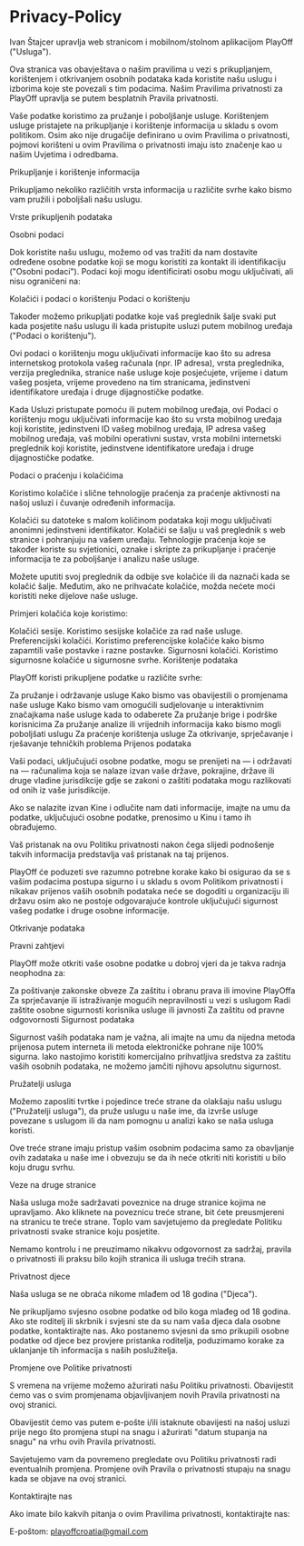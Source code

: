 # Privacy-Policy

Ivan Štajcer upravlja web stranicom i mobilnom/stolnom aplikacijom PlayOff ("Usluga").

Ova stranica vas obavještava o našim pravilima u vezi s prikupljanjem, korištenjem i otkrivanjem osobnih podataka kada koristite našu uslugu i izborima koje ste povezali s tim podacima. Našim Pravilima privatnosti za PlayOff upravlja se putem besplatnih Pravila privatnosti.

Vaše podatke koristimo za pružanje i poboljšanje usluge. Korištenjem usluge pristajete na prikupljanje i korištenje informacija u skladu s ovom politikom. Osim ako nije drugačije definirano u ovim Pravilima o privatnosti, pojmovi korišteni u ovim Pravilima o privatnosti imaju isto značenje kao u našim Uvjetima i odredbama.

Prikupljanje i korištenje informacija

Prikupljamo nekoliko različitih vrsta informacija u različite svrhe kako bismo vam pružili i poboljšali našu uslugu.

Vrste prikupljenih podataka

Osobni podaci

Dok koristite našu uslugu, možemo od vas tražiti da nam dostavite određene osobne podatke koji se mogu koristiti za kontakt ili identifikaciju ("Osobni podaci"). Podaci koji mogu identificirati osobu mogu uključivati, ali nisu ograničeni na:

Kolačići i podaci o korištenju
Podaci o korištenju

Također možemo prikupljati podatke koje vaš preglednik šalje svaki put kada posjetite našu uslugu ili kada pristupite usluzi putem mobilnog uređaja ("Podaci o korištenju").

Ovi podaci o korištenju mogu uključivati ​​informacije kao što su adresa internetskog protokola vašeg računala (npr. IP adresa), vrsta preglednika, verzija preglednika, stranice naše usluge koje posjećujete, vrijeme i datum vašeg posjeta, vrijeme provedeno na tim stranicama, jedinstveni identifikatore uređaja i druge dijagnostičke podatke.

Kada Usluzi pristupate pomoću ili putem mobilnog uređaja, ovi Podaci o korištenju mogu uključivati ​​informacije kao što su vrsta mobilnog uređaja koji koristite, jedinstveni ID vašeg mobilnog uređaja, IP adresa vašeg mobilnog uređaja, vaš mobilni operativni sustav, vrsta mobilni internetski preglednik koji koristite, jedinstvene identifikatore uređaja i druge dijagnostičke podatke.

Podaci o praćenju i kolačićima

Koristimo kolačiće i slične tehnologije praćenja za praćenje aktivnosti na našoj usluzi i čuvanje određenih informacija.

Kolačići su datoteke s malom količinom podataka koji mogu uključivati ​​anonimni jedinstveni identifikator. Kolačići se šalju u vaš preglednik s web stranice i pohranjuju na vašem uređaju. Tehnologije praćenja koje se također koriste su svjetionici, oznake i skripte za prikupljanje i praćenje informacija te za poboljšanje i analizu naše usluge.

Možete uputiti svoj preglednik da odbije sve kolačiće ili da naznači kada se kolačić šalje. Međutim, ako ne prihvaćate kolačiće, možda nećete moći koristiti neke dijelove naše usluge.

Primjeri kolačića koje koristimo:

Kolačići sesije. Koristimo sesijske kolačiće za rad naše usluge.
Preferencijski kolačići. Koristimo preferencijske kolačiće kako bismo zapamtili vaše postavke i razne postavke.
Sigurnosni kolačići. Koristimo sigurnosne kolačiće u sigurnosne svrhe.
Korištenje podataka

PlayOff koristi prikupljene podatke u različite svrhe:

Za pružanje i održavanje usluge
Kako bismo vas obavijestili o promjenama naše usluge
Kako bismo vam omogućili sudjelovanje u interaktivnim značajkama naše usluge kada to odaberete
Za pružanje brige i podrške korisnicima
Za pružanje analize ili vrijednih informacija kako bismo mogli poboljšati uslugu
Za praćenje korištenja usluge
Za otkrivanje, sprječavanje i rješavanje tehničkih problema
Prijenos podataka

Vaši podaci, uključujući osobne podatke, mogu se prenijeti na — i održavati na — računalima koja se nalaze izvan vaše države, pokrajine, države ili druge vladine jurisdikcije gdje se zakoni o zaštiti podataka mogu razlikovati od onih iz vaše jurisdikcije.

Ako se nalazite izvan Kine i odlučite nam dati informacije, imajte na umu da podatke, uključujući osobne podatke, prenosimo u Kinu i tamo ih obrađujemo.

Vaš pristanak na ovu Politiku privatnosti nakon čega slijedi podnošenje takvih informacija predstavlja vaš pristanak na taj prijenos.

PlayOff će poduzeti sve razumno potrebne korake kako bi osigurao da se s vašim podacima postupa sigurno i u skladu s ovom Politikom privatnosti i nikakav prijenos vaših osobnih podataka neće se dogoditi u organizaciju ili državu osim ako ne postoje odgovarajuće kontrole uključujući sigurnost vašeg podatke i druge osobne informacije.

Otkrivanje podataka

Pravni zahtjevi

PlayOff može otkriti vaše osobne podatke u dobroj vjeri da je takva radnja neophodna za:

Za poštivanje zakonske obveze
Za zaštitu i obranu prava ili imovine PlayOffa
Za sprječavanje ili istraživanje mogućih nepravilnosti u vezi s uslugom
Radi zaštite osobne sigurnosti korisnika usluge ili javnosti
Za zaštitu od pravne odgovornosti
Sigurnost podataka

Sigurnost vaših podataka nam je važna, ali imajte na umu da nijedna metoda prijenosa putem interneta ili metoda elektroničke pohrane nije 100% sigurna. Iako nastojimo koristiti komercijalno prihvatljiva sredstva za zaštitu vaših osobnih podataka, ne možemo jamčiti njihovu apsolutnu sigurnost.

Pružatelji usluga

Možemo zaposliti tvrtke i pojedince treće strane da olakšaju našu uslugu ("Pružatelji usluga"), da pruže uslugu u naše ime, da izvrše usluge povezane s uslugom ili da nam pomognu u analizi kako se naša usluga koristi.

Ove treće strane imaju pristup vašim osobnim podacima samo za obavljanje ovih zadataka u naše ime i obvezuju se da ih neće otkriti niti koristiti u bilo koju drugu svrhu.

Veze na druge stranice

Naša usluga može sadržavati poveznice na druge stranice kojima ne upravljamo. Ako kliknete na poveznicu treće strane, bit ćete preusmjereni na stranicu te treće strane. Toplo vam savjetujemo da pregledate Politiku privatnosti svake stranice koju posjetite.

Nemamo kontrolu i ne preuzimamo nikakvu odgovornost za sadržaj, pravila o privatnosti ili praksu bilo kojih stranica ili usluga trećih strana.

Privatnost djece

Naša usluga se ne obraća nikome mlađem od 18 godina ("Djeca").

Ne prikupljamo svjesno osobne podatke od bilo koga mlađeg od 18 godina. Ako ste roditelj ili skrbnik i svjesni ste da su nam vaša djeca dala osobne podatke, kontaktirajte nas. Ako postanemo svjesni da smo prikupili osobne podatke od djece bez provjere pristanka roditelja, poduzimamo korake za uklanjanje tih informacija s naših poslužitelja.

Promjene ove Politike privatnosti

S vremena na vrijeme možemo ažurirati našu Politiku privatnosti. Obavijestit ćemo vas o svim promjenama objavljivanjem novih Pravila privatnosti na ovoj stranici.

Obavijestit ćemo vas putem e-pošte i/ili istaknute obavijesti na našoj usluzi prije nego što promjena stupi na snagu i ažurirati "datum stupanja na snagu" na vrhu ovih Pravila privatnosti.

Savjetujemo vam da povremeno pregledate ovu Politiku privatnosti radi eventualnih promjena. Promjene ovih Pravila o privatnosti stupaju na snagu kada se objave na ovoj stranici.

Kontaktirajte nas

Ako imate bilo kakvih pitanja o ovim Pravilima privatnosti, kontaktirajte nas:

E-poštom: playoffcroatia@gmail.com


